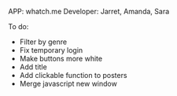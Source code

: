 APP: whatch.me
Developer: Jarret, Amanda, Sara

To do:
* Filter by genre
* Fix temporary login
* Make buttons more white
* Add title
* Add clickable function to posters
* Merge javascript new window
